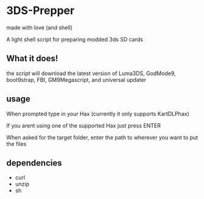 3DS-Prepper
===========

made with love (and shell)

A light shell script for preparing modded 3ds SD cards

What it does!
-------------

the script will download the latest version of Luma3DS, GodMode9, boot9strap, FBI, GM9Megascript, and universal updater

usage
-----

When prompted type in your Hax (currently it only supports KartDLPhax)

If you arent using one of the supported Hax just press ENTER

When asked for the target folder, enter the path to wherever you want to put the files

dependencies
------------

* curl
* unzip
* sh
